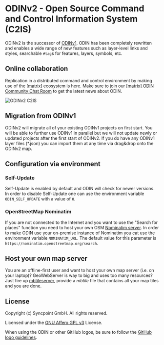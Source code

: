 # ODINv2 - Open Source Command and Control Information System (C2IS)

ODINv2 is the successor of [ODINv1](https://github.com/syncpoint/ODIN). ODIN has been completely rewritten and enables a wide range of new features such as layer-level links and styles, searchable `#tag`s for features, layers, symbols, etc.

## Online collaboration
Replication in a distributed command and control environment by making use of the [[matrix]](https://matrix.org) ecosystem is here. Make sure to join our [[matrix] ODIN Community Chat Room](https://matrix.to/#/#ODIN.Community:syncpoint.io) to get the latest news about ODIN.

![ODINv2 C2IS](assets/splash-01.jpeg?raw=true)

## Migration from ODINv1

ODINv2 will migrate all of your existing ODINv1 projects on first start. You will be able to further use ODINv1 in parallel but we will not update newly or updated projects after the first start of ODINv2. If you do have any 
ODINv1 layer files (*.json) you can import them at any time via drag&drop onto the ODINv2 map.

## Configuration via environment

### Self-Update

Self-Update is enabled by default and ODIN will check for newer versions. In order to disable Self-Update
one can use the environment variable `ODIN_SELF_UPDATE` with a value of `0`.

### OpenStreetMap Nominatim

If you are not connected to the Internet and you want to use the "Search for places" function you need to host your own OSM [Nominatim server](https://nominatim.org/release-docs/latest/admin/Installation/). In order
to make ODIN use your on-premise instance of Nominatim you cat use the environment variable `NOMINATIM_URL`. The default value for this parameter is `https://nominatim.openstreetmap.org/search`.

## Host your own map server

You are an offline-first user and want to host your own map server (i.e. on your laptop)? GeoWebServer is way to big and uses too many resources? Just fire up [mbtileserver](https://github.com/consbio/mbtileserver), provide a _mbtile_ file that contains all your map tiles and you are done.

## License

Copyright (c) Syncpoint GmbH. All rights reserved.

Licensed under the [GNU Affero GPL v3](LICENSE.md) License.

When using the ODIN or other GitHub logos, be sure to follow the [GitHub logo guidelines](https://github.com/logos).
